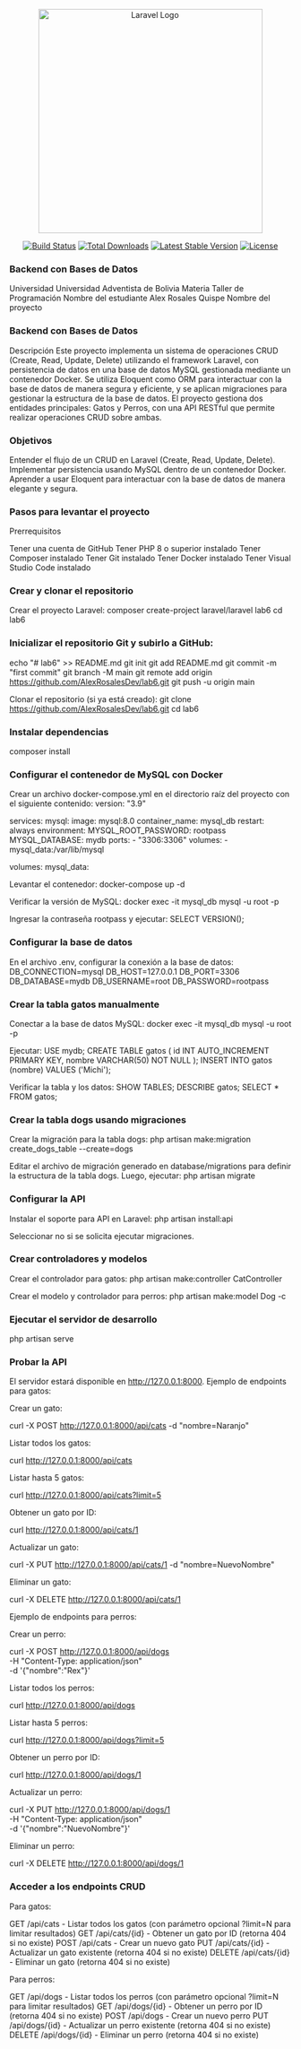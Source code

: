 <p align="center"><a href="https://laravel.com" target="_blank"><img src="https://raw.githubusercontent.com/laravel/art/master/logo-lockup/5%20SVG/2%20CMYK/1%20Full%20Color/laravel-logolockup-cmyk-red.svg" width="400" alt="Laravel Logo"></a></p>

<p align="center">
<a href="https://github.com/laravel/framework/actions"><img src="https://github.com/laravel/framework/workflows/tests/badge.svg" alt="Build Status"></a>
<a href="https://packagist.org/packages/laravel/framework"><img src="https://img.shields.io/packagist/dt/laravel/framework" alt="Total Downloads"></a>
<a href="https://packagist.org/packages/laravel/framework"><img src="https://img.shields.io/packagist/v/laravel/framework" alt="Latest Stable Version"></a>
<a href="https://packagist.org/packages/laravel/framework"><img src="https://img.shields.io/packagist/l/laravel/framework" alt="License"></a>
</p>

### Backend con Bases de Datos
Universidad
Universidad Adventista de Bolivia
Materia
Taller de Programación
Nombre del estudiante
Alex Rosales Quispe
Nombre del proyecto
### Backend con Bases de Datos
Descripción
Este proyecto implementa un sistema de operaciones CRUD (Create, Read, Update, Delete) utilizando el framework Laravel, con persistencia de datos en una base de datos MySQL gestionada mediante un contenedor Docker. Se utiliza Eloquent como ORM para interactuar con la base de datos de manera segura y eficiente, y se aplican migraciones para gestionar la estructura de la base de datos. El proyecto gestiona dos entidades principales: Gatos y Perros, con una API RESTful que permite realizar operaciones CRUD sobre ambas.
### Objetivos

Entender el flujo de un CRUD en Laravel (Create, Read, Update, Delete).
Implementar persistencia usando MySQL dentro de un contenedor Docker.
Aprender a usar Eloquent para interactuar con la base de datos de manera elegante y segura.

### Pasos para levantar el proyecto
Prerrequisitos

Tener una cuenta de GitHub
Tener PHP 8 o superior instalado
Tener Composer instalado
Tener Git instalado
Tener Docker instalado
Tener Visual Studio Code instalado

### Crear y clonar el repositorio
Crear el proyecto Laravel:
composer create-project laravel/laravel lab6
cd lab6

### Inicializar el repositorio Git y subirlo a GitHub:
echo "# lab6" >> README.md
git init
git add README.md
git commit -m "first commit"
git branch -M main
git remote add origin https://github.com/AlexRosalesDev/lab6.git
git push -u origin main

Clonar el repositorio (si ya está creado):
git clone https://github.com/AlexRosalesDev/lab6.git
cd lab6

### Instalar dependencias
composer install

### Configurar el contenedor de MySQL con Docker
Crear un archivo docker-compose.yml en el directorio raíz del proyecto con el siguiente contenido:
version: "3.9"

services:
  mysql:
    image: mysql:8.0
    container_name: mysql_db
    restart: always
    environment:
      MYSQL_ROOT_PASSWORD: rootpass
      MYSQL_DATABASE: mydb
    ports:
      - "3306:3306"
    volumes:
      - mysql_data:/var/lib/mysql

volumes:
  mysql_data:

Levantar el contenedor:
docker-compose up -d

Verificar la versión de MySQL:
docker exec -it mysql_db mysql -u root -p

Ingresar la contraseña rootpass y ejecutar:
SELECT VERSION();

### Configurar la base de datos
En el archivo .env, configurar la conexión a la base de datos:
DB_CONNECTION=mysql
DB_HOST=127.0.0.1
DB_PORT=3306
DB_DATABASE=mydb
DB_USERNAME=root
DB_PASSWORD=rootpass

### Crear la tabla gatos manualmente
Conectar a la base de datos MySQL:
docker exec -it mysql_db mysql -u root -p

Ejecutar:
USE mydb;
CREATE TABLE gatos (
    id INT AUTO_INCREMENT PRIMARY KEY,
    nombre VARCHAR(50) NOT NULL
);
INSERT INTO gatos (nombre) VALUES ('Michi');

Verificar la tabla y los datos:
SHOW TABLES;
DESCRIBE gatos;
SELECT * FROM gatos;

### Crear la tabla dogs usando migraciones
Crear la migración para la tabla dogs:
php artisan make:migration create_dogs_table --create=dogs

Editar el archivo de migración generado en database/migrations para definir la estructura de la tabla dogs. Luego, ejecutar:
php artisan migrate

### Configurar la API
Instalar el soporte para API en Laravel:
php artisan install:api

Seleccionar no si se solicita ejecutar migraciones.
### Crear controladores y modelos
Crear el controlador para gatos:
php artisan make:controller CatController

Crear el modelo y controlador para perros:
php artisan make:model Dog -c

### Ejecutar el servidor de desarrollo
php artisan serve

### Probar la API
El servidor estará disponible en http://127.0.0.1:8000.
Ejemplo de endpoints para gatos:

Crear un gato:

curl -X POST http://127.0.0.1:8000/api/cats -d "nombre=Naranjo"


Listar todos los gatos:

curl http://127.0.0.1:8000/api/cats


Listar hasta 5 gatos:

curl http://127.0.0.1:8000/api/cats?limit=5


Obtener un gato por ID:

curl http://127.0.0.1:8000/api/cats/1


Actualizar un gato:

curl -X PUT http://127.0.0.1:8000/api/cats/1 -d "nombre=NuevoNombre"


Eliminar un gato:

curl -X DELETE http://127.0.0.1:8000/api/cats/1

Ejemplo de endpoints para perros:

Crear un perro:

curl -X POST http://127.0.0.1:8000/api/dogs \
  -H "Content-Type: application/json" \
  -d '{"nombre":"Rex"}'


Listar todos los perros:

curl http://127.0.0.1:8000/api/dogs


Listar hasta 5 perros:

curl http://127.0.0.1:8000/api/dogs?limit=5


Obtener un perro por ID:

curl http://127.0.0.1:8000/api/dogs/1


Actualizar un perro:

curl -X PUT http://127.0.0.1:8000/api/dogs/1 \
  -H "Content-Type: application/json" \
  -d '{"nombre":"NuevoNombre"}'


Eliminar un perro:

curl -X DELETE http://127.0.0.1:8000/api/dogs/1

### Acceder a los endpoints CRUD
Para gatos:

GET /api/cats - Listar todos los gatos (con parámetro opcional ?limit=N para limitar resultados)
GET /api/cats/{id} - Obtener un gato por ID (retorna 404 si no existe)
POST /api/cats - Crear un nuevo gato
PUT /api/cats/{id} - Actualizar un gato existente (retorna 404 si no existe)
DELETE /api/cats/{id} - Eliminar un gato (retorna 404 si no existe)

Para perros:

GET /api/dogs - Listar todos los perros (con parámetro opcional ?limit=N para limitar resultados)
GET /api/dogs/{id} - Obtener un perro por ID (retorna 404 si no existe)
POST /api/dogs - Crear un nuevo perro
PUT /api/dogs/{id} - Actualizar un perro existente (retorna 404 si no existe)
DELETE /api/dogs/{id} - Eliminar un perro (retorna 404 si no existe)
